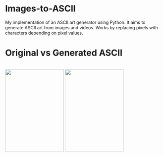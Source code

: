 # Images-to-ASCII
My implementation of an ASCII art generator using Python. It aims to generate ASCII art from images and videos. Works by replacing pixels with characters depending on pixel values.

#       Original vs Generated ASCII
<br>
<img src="https://user-images.githubusercontent.com/51715921/209464016-fa642320-b321-47e1-b2f5-dbf8b2559adb.png"  width="189" height="267" /> <img src="https://user-images.githubusercontent.com/51715921/209464006-a7bb18e6-69bc-43c0-a5e7-c0773fa01001.png" width="189" height="267" />
